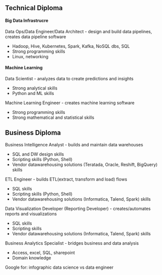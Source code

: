 ## Technical Diploma

#### Big Data Infrastrucre
 
Data Ops/Data Engineer/Data Architect - design and build data pipelines, creates data pipeline software
- Hadoop, Hive, Kubernetes, Spark, Kafka, NoSQL dbs, SQL
- Strong programming skills
- Linux, networking

#### Machine Learning

Data Scientist - analyzes data to create predictions and insights
- Strong analytical skills
- Python and ML skills
    
Machine Learning Engineer - creates machine learning software
- Strong programming skills
- Strong mathematical and statistical skills

## Business Diploma

Business Intelligence Analyst - builds and maintain data warehouses
- SQL and DW design skills
- Scripting skills (Python, Shell)
- Vendor datawarehousing solutions (Teratada, Oracle, Reshift, BigQuery) skills

ETL Engineer - builds ETL(extract, transform and load) flows
- SQL skills
- Scripting skills (Python, Shell)
- Vendor datawarehousing solutions (Informatica, Talend, Spark) skills

Data Visualization Developer (Reporting Developer) - creates/automates reports and visualizations
- SQL skills
- Scripting skills
- Vendor datawarehousing solutions (Informatica, Talend, Spark) skills

Business Analytics Specialist - bridges business and data analysis 
- Access, excel, SQL, sharepoint
- Domain knowledge

Google for: infographic data science vs data engineer